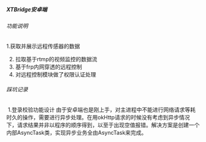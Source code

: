 ##### XTBridge安卓端

###### 功能说明

   1.获取并展示远程传感器的数据

2. 拉取基于rtmp的视频监控的数据流
3. 基于frp内网穿透的远程控制
4. 对远程控制模块做了权限认证处理

###### 踩坑记录

​	1.登录校验功能设计    由于安卓端也是刚上手，对主进程中不能进行网络请求等耗时久的操作，需要进行异步处理。在用okHttp请求的时候没有考虑到异步情况下，请求结果并非以程序的顺序得到，以至于出现空值报错。解决方案是创建一个内部AsyncTask类，实现异步业务全由AsyncTask来完成。